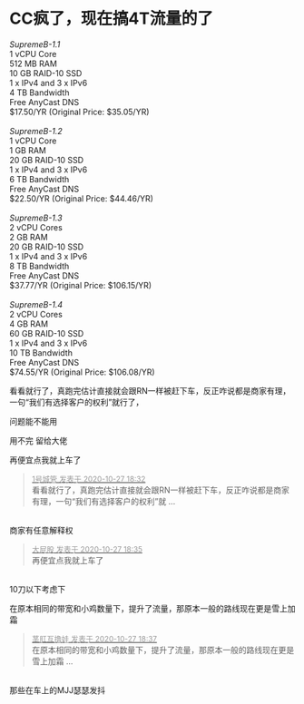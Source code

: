 # CC疯了，现在搞4T流量的了


*SupremeB-1.1*<br />
1 vCPU Core<br />
512 MB RAM<br />
10 GB RAID-10 SSD<br />
1 x IPv4 and 3 x IPv6<br />
4 TB Bandwidth<br />
Free AnyCast DNS<br />
$17.50/YR (Original Price: $35.05/YR)<br />
<br />
*SupremeB-1.2*<br />
1 vCPU Core<br />
1 GB RAM<br />
20 GB RAID-10 SSD<br />
1 x IPv4 and 3 x IPv6<br />
6 TB Bandwidth<br />
Free AnyCast DNS<br />
$22.50/YR (Original Price: $44.46/YR)<br />
<br />
*SupremeB-1.3*<br />
2 vCPU Cores<br />
2 GB RAM<br />
20 GB RAID-10 SSD<br />
1 x IPv4 and 3 x IPv6<br />
8 TB Bandwidth<br />
Free AnyCast DNS<br />
$37.77/YR (Original Price: $106.15/YR)<br />
<br />
*SupremeB-1.4*<br />
2 vCPU Cores<br />
4 GB RAM<br />
60 GB RAID-10 SSD<br />
1 x IPv4 and 3 x IPv6<br />
10 TB Bandwidth<br />
Free AnyCast DNS<br />
$74.55/YR (Original Price: $106.08/YR)

看看就行了，真跑完估计直接就会跟RN一样被赶下车，反正咋说都是商家有理，一句“我们有选择客户的权利”就行了，<img src="static/image/smiley/default/lol.gif" smilieid="12" border="0" alt="" />

问题能不能用

用不完 留给大佬<img id="aimg_xBoTo" onclick="zoom(this, this.src, 0, 0, 0)" class="zoom" src="https://cdn.jsdelivr.net/gh/hishis/forum-master/public/images/patch.gif" onmouseover="img_onmouseoverfunc(this)" onload="thumbImg(this)" border="0" alt="" />

再便宜点我就上车了

<div class="quote"><blockquote><font size="2"><a href="https://www.hostloc.com/forum.php?mod=redirect&amp;goto=findpost&amp;pid=9360446&amp;ptid=759087" target="_blank"><font color="#999999">1号城管 发表于 2020-10-27 18:32</font></a></font><br />
看看就行了，真跑完估计直接就会跟RN一样被赶下车，反正咋说都是商家有理，一句“我们有选择客户的权利”就 ...</blockquote></div><br />
商家有任意解释权<img src="static/image/smiley/default/biggrin.gif" smilieid="3" border="0" alt="" />

<div class="quote"><blockquote><font size="2"><a href="https://www.hostloc.com/forum.php?mod=redirect&amp;goto=findpost&amp;pid=9360455&amp;ptid=759087" target="_blank"><font color="#999999">大屁股 发表于 2020-10-27 18:35</font></a></font><br />
再便宜点我就上车了</blockquote></div><br />
10刀以下考虑下<img src="static/image/smiley/default/titter.gif" smilieid="9" border="0" alt="" />

在原本相同的带宽和小鸡数量下，提升了流量，那原本一般的路线现在更是雪上加霜

<div class="quote"><blockquote><font size="2"><a href="https://www.hostloc.com/forum.php?mod=redirect&amp;goto=findpost&amp;pid=9360468&amp;ptid=759087" target="_blank"><font color="#999999">茎肛互撸娃 发表于 2020-10-27 18:37</font></a></font><br />
在原本相同的带宽和小鸡数量下，提升了流量，那原本一般的路线现在更是雪上加霜 ...</blockquote></div><br />
那些在车上的MJJ瑟瑟发抖
